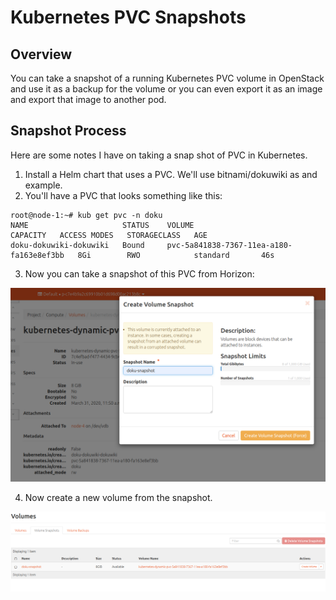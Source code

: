 # Kubernetes PVC Snapshots

## Overview

You can take a snapshot of a running Kubernetes PVC volume in OpenStack and use it as a backup for the volume or you can even export it as an
image and export that image to another pod.

## Snapshot Process

Here are some notes I have on taking a snap shot of PVC in Kubernetes.

1. Install a Helm chart that uses a PVC.  We'll use bitnami/dokuwiki as
and example.
2. You'll have a PVC that looks something like this:
```
root@node-1:~# kub get pvc -n doku
NAME                     STATUS    VOLUME                                     CAPACITY   ACCESS MODES   STORAGECLASS   AGE
doku-dokuwiki-dokuwiki   Bound     pvc-5a841838-7367-11ea-a180-fa163e8ef3bb   8Gi        RWO            standard       46s
```
3. Now you can take a snapshot of this PVC from Horizon:

![Diagram](diagrams/take-snapshot.png)

4. Now create a new volume from the snapshot.

![Diagram](diagrams/create-volume.png)


